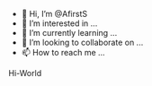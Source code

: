 - 👋 Hi, I’m @AfirstS
- 👀 I’m interested in ...
- 🌱 I’m currently learning ...
- 💞️ I’m looking to collaborate on ...
- 📫 How to reach me ...

<!---
AfirstS/AfirstS is a ✨ special ✨ repository because its `README.md` (this file) appears on your🔗🎣🏧➖➖GitHub profile.
You can click the Preview link to take a look at your changes.
--->
Hi-World
